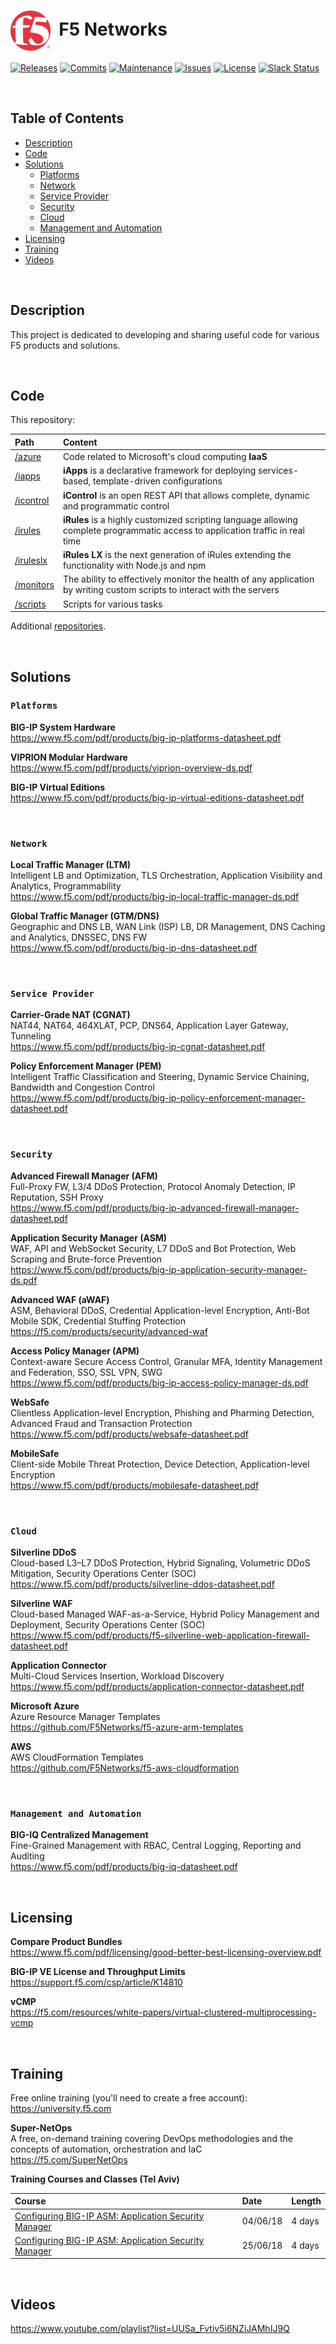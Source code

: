 # <img align="center" src="f5.svg" height="64">&nbsp;&nbsp;F5 Networks
[![Releases](https://img.shields.io/github/release/ArtiomL/f5networks.svg)](https://github.com/ArtiomL/f5networks/releases)
[![Commits](https://img.shields.io/github/commits-since/ArtiomL/f5networks/v1.0.2.svg?label=commits%20since)](https://github.com/ArtiomL/f5networks/commits/master)
[![Maintenance](https://img.shields.io/maintenance/yes/2018.svg)](https://github.com/ArtiomL/f5networks/graphs/code-frequency)
[![Issues](https://img.shields.io/github/issues/ArtiomL/f5networks.svg)](https://github.com/ArtiomL/f5networks/issues)
[![License](https://img.shields.io/badge/license-MIT-blue.svg)](/LICENSE)
[![Slack Status](https://f5cloudsolutions.herokuapp.com/badge.svg)](https://f5cloudsolutions.herokuapp.com)

&nbsp;&nbsp;

## Table of Contents
- [Description](#description)
- [Code](#code)
- [Solutions](#solutions)
	- [Platforms](#platforms)
	- [Network](#network)
	- [Service Provider](#service-provider)
	- [Security](#security)
	- [Cloud](#cloud)
	- [Management and Automation](#management-and-automation)
- [Licensing](#licensing)
- [Training](#training)
- [Videos](#videos)

&nbsp;&nbsp;

## Description

This project is dedicated to developing and sharing useful code for various F5 products and solutions.

&nbsp;&nbsp;

## Code

This repository:

| Path | Content |
| :--- | :--- |
| [/azure](/azure) | Code related to Microsoft's cloud computing **IaaS** |
| [/iapps](/iapps) | **iApps** is a declarative framework for deploying services-based, template-driven configurations |
| [/icontrol](/icontrol) | **iControl** is an open REST API that allows complete, dynamic and programmatic control |
| [/irules](/irules) | **iRules** is a highly customized scripting language allowing complete programmatic access to application traffic in real time |
| [/iruleslx](/iruleslx) | **iRules LX** is the next generation of iRules extending the functionality with Node.js and npm |
| [/monitors](/monitors) | The ability to effectively monitor the health of any application by writing custom scripts to interact with the servers |
| [/scripts](/scripts) | Scripts for various tasks |

Additional [repositories](https://github.com/ArtiomL?tab=repositories&q=f5).

&nbsp;&nbsp;

## Solutions

### `Platforms`

**BIG-IP System Hardware**  
https://www.f5.com/pdf/products/big-ip-platforms-datasheet.pdf

**VIPRION Modular Hardware**  
https://www.f5.com/pdf/products/viprion-overview-ds.pdf

**BIG-IP Virtual Editions**  
https://www.f5.com/pdf/products/big-ip-virtual-editions-datasheet.pdf

&nbsp;&nbsp;

### `Network`

**Local Traffic Manager (LTM)**  
Intelligent LB and Optimization, TLS Orchestration, Application Visibility and Analytics, Programmability  
https://www.f5.com/pdf/products/big-ip-local-traffic-manager-ds.pdf

**Global Traffic Manager (GTM/DNS)**  
Geographic and DNS LB, WAN Link (ISP) LB, DR Management, DNS Caching and Analytics, DNSSEC, DNS FW  
https://www.f5.com/pdf/products/big-ip-dns-datasheet.pdf

&nbsp;&nbsp;

### `Service Provider`

**Carrier-Grade NAT (CGNAT)**  
NAT44, NAT64, 464XLAT, PCP, DNS64, Application Layer Gateway, Tunneling  
https://www.f5.com/pdf/products/big-ip-cgnat-datasheet.pdf

**Policy Enforcement Manager (PEM)**  
Intelligent Traffic Classification and Steering, Dynamic Service Chaining, Bandwidth and Congestion Control  
https://www.f5.com/pdf/products/big-ip-policy-enforcement-manager-datasheet.pdf

&nbsp;&nbsp;

### `Security`

**Advanced Firewall Manager (AFM)**  
Full-Proxy FW, L3/4 DDoS Protection, Protocol Anomaly Detection, IP Reputation, SSH Proxy  
https://www.f5.com/pdf/products/big-ip-advanced-firewall-manager-datasheet.pdf

**Application Security Manager (ASM)**  
WAF, API and WebSocket Security, L7 DDoS and Bot Protection, Web Scraping and Brute-force Prevention  
https://www.f5.com/pdf/products/big-ip-application-security-manager-ds.pdf

**Advanced WAF (aWAF)**  
ASM, Behavioral DDoS, Credential Application-level Encryption, Anti-Bot Mobile SDK, Credential Stuffing Protection  
https://f5.com/products/security/advanced-waf

**Access Policy Manager (APM)**  
Context-aware Secure Access Control, Granular MFA, Identity Management and Federation, SSO, SSL VPN, SWG  
https://www.f5.com/pdf/products/big-ip-access-policy-manager-ds.pdf

**WebSafe**  
Clientless Application-level Encryption, Phishing and Pharming Detection, Advanced Fraud and Transaction Protection  
https://www.f5.com/pdf/products/websafe-datasheet.pdf

**MobileSafe**  
Client-side Mobile Threat Protection, Device Detection, Application-level Encryption  
https://www.f5.com/pdf/products/mobilesafe-datasheet.pdf

&nbsp;&nbsp;

### `Cloud`

**Silverline DDoS**  
Cloud-based L3–L7 DDoS Protection, Hybrid Signaling, Volumetric DDoS Mitigation, Security Operations Center (SOC)  
https://www.f5.com/pdf/products/silverline-ddos-datasheet.pdf

**Silverline WAF**  
Cloud-based Managed WAF-as-a-Service, Hybrid Policy Management and Deployment, Security Operations Center (SOC)  
https://www.f5.com/pdf/products/f5-silverline-web-application-firewall-datasheet.pdf

**Application Connector**  
Multi-Cloud Services Insertion, Workload Discovery  
https://www.f5.com/pdf/products/application-connector-datasheet.pdf

**Microsoft Azure**  
Azure Resource Manager Templates  
https://github.com/F5Networks/f5-azure-arm-templates

**AWS**  
AWS CloudFormation Templates  
https://github.com/F5Networks/f5-aws-cloudformation

&nbsp;&nbsp;

### `Management and Automation`

**BIG-IQ Centralized Management**  
Fine-Grained Management with RBAC, Central Logging, Reporting and Auditing  
https://www.f5.com/pdf/products/big-iq-datasheet.pdf

&nbsp;&nbsp;

## Licensing

**Compare Product Bundles**    
https://www.f5.com/pdf/licensing/good-better-best-licensing-overview.pdf
 
**BIG-IP VE License and Throughput Limits**    
https://support.f5.com/csp/article/K14810
 
**vCMP**  
https://f5.com/resources/white-papers/virtual-clustered-multiprocessing-vcmp
 
&nbsp;&nbsp;
 
## Training
 
Free online training (you'll need to create a free account):  
https://university.f5.com

**Super-NetOps**  
A free, on-demand training covering DevOps methodologies and the concepts of automation, orchestration and IaC  
https://f5.com/SuperNetOps

**Training Courses and Classes (Tel Aviv)**  

| Course | Date | Length |
| :--- | :--- | :--- |
| [Configuring BIG-IP ASM: Application Security Manager](https://f5.com/education/training/courses/configuring-big-ip-asm-application-security-manager) | 04/06/18 | 4 days |
| [Configuring BIG-IP ASM: Application Security Manager](https://f5.com/education/training/courses/configuring-big-ip-asm-application-security-manager) | 25/06/18 | 4 days |

&nbsp;&nbsp;

## Videos
 
https://www.youtube.com/playlist?list=UUSa_Fvtiv5i6NZiJAMhIJ9Q
